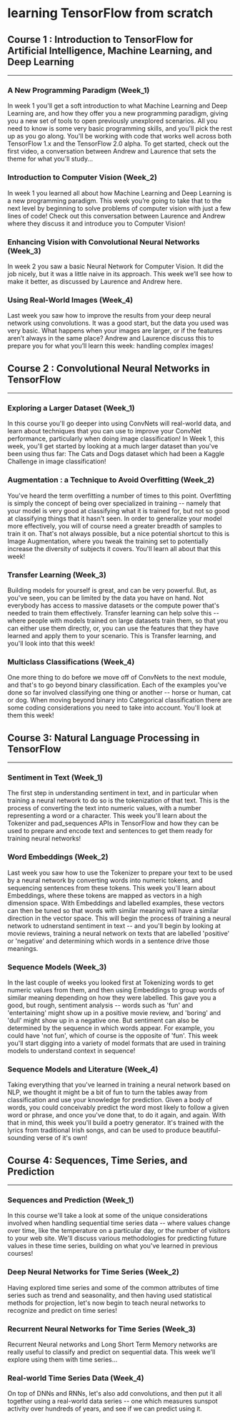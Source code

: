 # learning TensorFlow from scratch

## Course 1 : Introduction to TensorFlow for Artificial Intelligence, Machine Learning, and Deep Learning
---
### A New Programming Paradigm (Week_1)

In week 1 you'll get a soft introduction to what Machine Learning and Deep Learning are, and how they offer you a new programming paradigm, giving you a new set of tools to open previously unexplored scenarios. All you need to know is some very basic programming skills, and you'll pick the rest up as you go along. You'll be working with code that works well across both TensorFlow 1.x and the TensorFlow 2.0 alpha. To get started, check out the first video, a conversation between Andrew and Laurence that sets the theme for what you'll study...

### Introduction to Computer Vision (Week_2)

In week 1 you learned all about how Machine Learning and Deep Learning is a new programming paradigm. This week you’re going to take that to the next level by beginning to solve problems of computer vision with just a few lines of code! Check out this conversation between Laurence and Andrew where they discuss it and introduce you to Computer Vision!

### Enhancing Vision with Convolutional Neural Networks (Week_3)

In week 2 you saw a basic Neural Network for Computer Vision. It did the job nicely, but it was a little naive in its approach. This week we’ll see how to make it better, as discussed by Laurence and Andrew here.

### Using Real-World Images (Week_4)

Last week you saw how to improve the results from your deep neural network using convolutions. It was a good start, but the data you used was very basic. What happens when your images are larger, or if the features aren’t always in the same place? Andrew and Laurence discuss this to prepare you for what you’ll learn this week: handling complex images!

## Course 2 : Convolutional Neural Networks in TensorFlow
---
### Exploring a Larger Dataset (Week_1)

In this course you'll go deeper into using ConvNets will real-world data, and learn about techniques that you can use to improve your ConvNet performance, particularly when doing image classification! In Week 1, this week, you'll get started by looking at a much larger dataset than you've been using thus far: The Cats and Dogs dataset which had been a Kaggle Challenge in image classification!

### Augmentation : a Technique to Avoid Overfitting (Week_2)

You've heard the term overfitting a number of times to this point. Overfitting is simply the concept of being over specialized in training -- namely that your model is very good at classifying what it is trained for, but not so good at classifying things that it hasn't seen. In order to generalize your model more effectively, you will of course need a greater breadth of samples to train it on. That's not always possible, but a nice potential shortcut to this is Image Augmentation, where you tweak the training set to potentially increase the diversity of subjects it covers. You'll learn all about that this week!

### Transfer Learning (Week_3)

Building models for yourself is great, and can be very powerful. But, as you've seen, you can be limited by the data you have on hand. Not everybody has access to massive datasets or the compute power that's needed to train them effectively. Transfer learning can help solve this -- where people with models trained on large datasets train them, so that you can either use them directly, or, you can use the features that they have learned and apply them to your scenario. This is Transfer learning, and you'll look into that this week!

### Multiclass Classifications (Week_4)

One more thing to do before we move off of ConvNets to the next module, and that's to go beyond binary classification. Each of the examples you've done so far involved classifying one thing or another -- horse or human, cat or dog. When moving beyond binary into Categorical classification there are some coding considerations you need to take into account. You'll look at them this week!


## Course 3: Natural Language Processing in TensorFlow
---
### Sentiment in Text (Week_1)

The first step in understanding sentiment in text, and in particular when training a neural network to do so is the tokenization of that text. This is the process of converting the text into numeric values, with a number representing a word or a character. This week you'll learn about the Tokenizer and pad_sequences APIs in TensorFlow and how they can be used to prepare and encode text and sentences to get them ready for training neural networks!

### Word Embeddings (Week_2)

Last week you saw how to use the Tokenizer to prepare your text to be used by a neural network by converting words into numeric tokens, and sequencing sentences from these tokens. This week you'll learn about Embeddings, where these tokens are mapped as vectors in a high dimension space. With Embeddings and labelled examples, these vectors can then be tuned so that words with similar meaning will have a similar direction in the vector space. This will begin the process of training a neural network to udnerstand sentiment in text -- and you'll begin by looking at movie reviews, training a neural network on texts that are labelled 'positive' or 'negative' and determining which words in a sentence drive those meanings.

### Sequence Models (Week_3)

In the last couple of weeks you looked first at Tokenizing words to get numeric values from them, and then using Embeddings to group words of similar meaning depending on how they were labelled. This gave you a good, but rough, sentiment analysis -- words such as 'fun' and 'entertaining' might show up in a positive movie review, and 'boring' and 'dull' might show up in a negative one. But sentiment can also be determined by the sequence in which words appear. For example, you could have 'not fun', which of course is the opposite of 'fun'. This week you'll start digging into a variety of model formats that are used in training models to understand context in sequence!

### Sequence Models and Literature (Week_4)

Taking everything that you've learned in training a neural network based on NLP, we thought it might be a bit of fun to turn the tables away from classification and use your knowledge for prediction. Given a body of words, you could conceivably predict the word most likely to follow a given word or phrase, and once you've done that, to do it again, and again. With that in mind, this week you'll build a poetry generator. It's trained with the lyrics from traditional Irish songs, and can be used to produce beautiful-sounding verse of it's own!

## Course 4: Sequences, Time Series, and Prediction
---
### Sequences and Prediction (Week_1)

In this course we'll take a look at some of the unique considerations involved when handling sequential time series data -- where values change over time, like the temperature on a particular day, or the number of visitors to your web site. We'll discuss various methodologies for predicting future values in these time series, building on what you've learned in previous courses!

### Deep Neural Networks for Time Series (Week_2)

Having explored time series and some of the common attributes of time series such as trend and seasonality, and then having used statistical methods for projection, let's now begin to teach neural networks to recognize and predict on time series!

### Recurrent Neural Networks for Time Series (Week_3)

Recurrent Neural networks and Long Short Term Memory networks are really useful to classify and predict on sequential data. This week we'll explore using them with time series...

### Real-world Time Series Data (Week_4)

On top of DNNs and RNNs, let's also add convolutions, and then put it all together using a real-world data series -- one which measures sunspot activity over hundreds of years, and see if we can predict using it.



